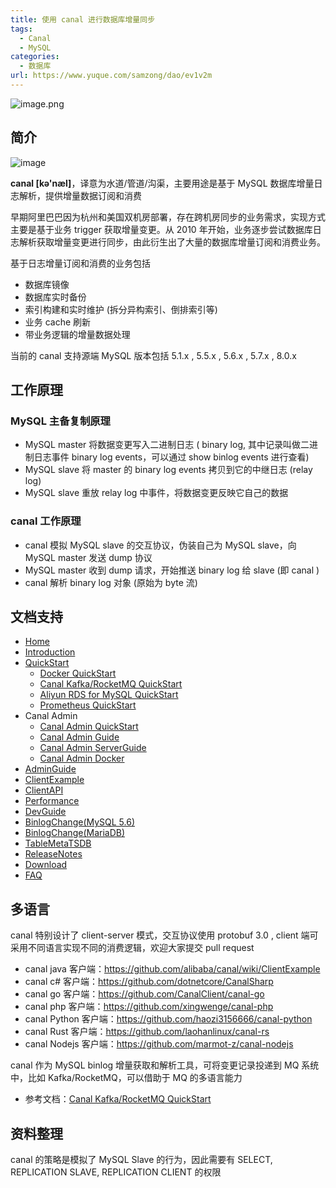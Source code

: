 ```yaml
---
title: 使用 canal 进行数据库增量同步
tags: 
  - Canal
  - MySQL
categories:
  - 数据库
url: https://www.yuque.com/samzong/dao/ev1v2m
---
```


![image.png](http://ipic-typora-samzong.oss-cn-qingdao.aliyuncs.com//uPic/1662586780206-7328e88e-c0e3-4e2f-ac6d-e072747efc4a.png?x-oss-process=image/resize,w_960,m_lfit)

## 简介

![image](http://ipic-typora-samzong.oss-cn-qingdao.aliyuncs.com//uPic/20191104101735947.png?x-oss-process=image/resize,w_960,m_lfit)

**canal \[kə'næl]**，译意为水道/管道/沟渠，主要用途是基于 MySQL 数据库增量日志解析，提供增量数据订阅和消费

早期阿里巴巴因为杭州和美国双机房部署，存在跨机房同步的业务需求，实现方式主要是基于业务 trigger 获取增量变更。从 2010 年开始，业务逐步尝试数据库日志解析获取增量变更进行同步，由此衍生出了大量的数据库增量订阅和消费业务。

基于日志增量订阅和消费的业务包括

- 数据库镜像
- 数据库实时备份
- 索引构建和实时维护 (拆分异构索引、倒排索引等)
- 业务 cache 刷新
- 带业务逻辑的增量数据处理

当前的 canal 支持源端 MySQL 版本包括 5.1.x , 5.5.x , 5.6.x , 5.7.x , 8.0.x

## 工作原理

### MySQL 主备复制原理

<!-- ![image](../assets/ev1v2m/468c1a14-e7ad-3290-9d3d-44ac501a7227.jpg) -->

- MySQL master 将数据变更写入二进制日志 ( binary log, 其中记录叫做二进制日志事件 binary log events，可以通过 show binlog events 进行查看)
- MySQL slave 将 master 的 binary log events 拷贝到它的中继日志 (relay log)
- MySQL slave 重放 relay log 中事件，将数据变更反映它自己的数据

### canal 工作原理

- canal 模拟 MySQL slave 的交互协议，伪装自己为 MySQL slave，向 MySQL master 发送 dump 协议
- MySQL master 收到 dump 请求，开始推送 binary log 给 slave (即 canal )
- canal 解析 binary log 对象 (原始为 byte 流)

## 文档支持

- [Home](https://github.com/alibaba/canal/wiki/Home)
- [Introduction](https://github.com/alibaba/canal/wiki/Introduction)
- [QuickStart](https://github.com/alibaba/canal/wiki/QuickStart)
  - [Docker QuickStart](https://github.com/alibaba/canal/wiki/Docker-QuickStart)
  - [Canal Kafka/RocketMQ QuickStart](https://github.com/alibaba/canal/wiki/Canal-Kafka-RocketMQ-QuickStart%22)
  - [Aliyun RDS for MySQL QuickStart](https://github.com/alibaba/canal/wiki/aliyun-RDS-QuickStart)
  - [Prometheus QuickStart](https://github.com/alibaba/canal/wiki/Prometheus-QuickStart)
- Canal Admin
  - [Canal Admin QuickStart](https://github.com/alibaba/canal/wiki/Canal-Admin-QuickStart)
  - [Canal Admin Guide](https://github.com/alibaba/canal/wiki/Canal-Admin-Guide)
  - [Canal Admin ServerGuide](https://github.com/alibaba/canal/wiki/Canal-Admin-ServerGuide)
  - [Canal Admin Docker](https://github.com/alibaba/canal/wiki/Canal-Admin-Docker)
- [AdminGuide](https://github.com/alibaba/canal/wiki/AdminGuide)
- [ClientExample](https://github.com/alibaba/canal/wiki/ClientExample)
- [ClientAPI](https://github.com/alibaba/canal/wiki/ClientAPI)
- [Performance](https://github.com/alibaba/canal/wiki/Performance)
- [DevGuide](https://github.com/alibaba/canal/wiki/DevGuide)
- [BinlogChange(MySQL 5.6)](https://github.com/alibaba/canal/wiki/BinlogChange%28mysql5.6%29)
- [BinlogChange(MariaDB)](https://github.com/alibaba/canal/wiki/BinlogChange%28MariaDB%29)
- [TableMetaTSDB](https://github.com/alibaba/canal/wiki/TableMetaTSDB)
- [ReleaseNotes](http://alibaba.github.com/canal/release.html)
- [Download](https://github.com/alibaba/canal/releases)
- [FAQ](https://github.com/alibaba/canal/wiki/FAQ)

## 多语言

canal 特别设计了 client-server 模式，交互协议使用 protobuf 3.0 , client 端可采用不同语言实现不同的消费逻辑，欢迎大家提交 pull request

- canal java 客户端：<https://github.com/alibaba/canal/wiki/ClientExample>
- canal c# 客户端：<https://github.com/dotnetcore/CanalSharp>
- canal go 客户端：<https://github.com/CanalClient/canal-go>
- canal php 客户端：<https://github.com/xingwenge/canal-php>
- canal Python 客户端：<https://github.com/haozi3156666/canal-python>
- canal Rust 客户端：<https://github.com/laohanlinux/canal-rs>
- canal Nodejs 客户端：<https://github.com/marmot-z/canal-nodejs>

canal 作为 MySQL binlog 增量获取和解析工具，可将变更记录投递到 MQ 系统中，比如 Kafka/RocketMQ，可以借助于 MQ 的多语言能力

- 参考文档：[Canal Kafka/RocketMQ QuickStart](https://github.com/alibaba/canal/wiki/Canal-Kafka-RocketMQ-QuickStart)

## 资料整理

canal 的策略是模拟了 MySQL Slave 的行为，因此需要有 SELECT, REPLICATION SLAVE, REPLICATION CLIENT 的权限
